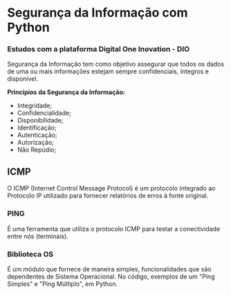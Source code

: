 # Segurança da Informação com Python
### Estudos com a plataforma Digital One Inovation - DIO

Segurança da Informação tem como objetivo assegurar que todos os dados de uma ou mais informações estejam sempre confidenciais, íntegros e disponível.

**Princípios da Segurança da Informação:**
* Integridade;
* Confidencialidade;
* Disponibilidade;
* Identificação;
* Autenticação;
* Autorização;
* Não Repúdio;

## ICMP
O ICMP (Internet Control Message Protocol) é um protocolo integrado ao Protocolo IP utilizado para fornecer relatórios de erros à fonte original.
### PING
É uma ferramenta que utiliza o protocolo ICMP para testar a conectividade entre nós (terminais).

### Biblioteca OS
É um módulo que fornece de maneira simples, funcionalidades que são dependentes de Sistema Operacional.
No código, exemplos de um "Ping Simples" e "Ping Múltiplo", em Python.
